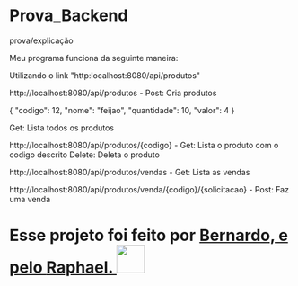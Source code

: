 # Prova_Backend
prova/explicação

Meu programa funciona da seguinte maneira:

Utilizando o link "http:localhost:8080/api/produtos"

http://localhost:8080/api/produtos - 
Post: Cria produtos

{
       "codigo": 12,
       "nome": "feijao",
       "quantidade": 10,
       "valor": 4
}

Get: Lista todos os produtos

http://localhost:8080/api/produtos/{codigo} -
Get: Lista o produto com o codigo descrito
Delete: Deleta o produto

http://localhost:8080/api/produtos/vendas -
Get: Lista as vendas

http://localhost:8080/api/produtos/venda/{codigo}/{solicitacao} - 
Post: Faz uma venda

<h1> Esse projeto foi feito por <a  href="https://github.com/lcamaraol/">Bernardo, e pelo <a  href="https://github.com/flexxphael/">Raphael. <img  src="https://www.gamerview.com.br/wp-content/uploads/2019/12/dark-souls.gif" width="50px"></h1>
